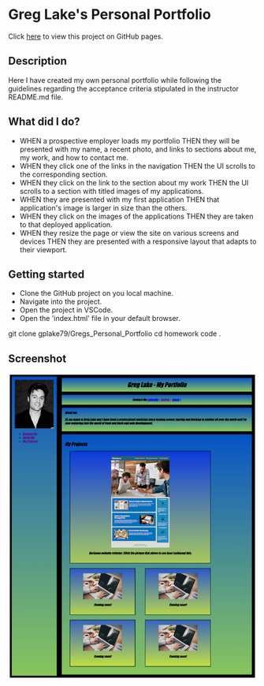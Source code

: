 # Greg Lake's Personal Portfolio

Click [here](https://github.com/gplake79/Gregs_Personal_Portfolio) to view this project on GitHub pages.

## Description

Here I have created my own personal portfolio while following the guidelines regarding the acceptance criteria stipulated in the instructor README.md file.

## What did I do?

- WHEN a prospective employer loads my portfolio
  THEN they will be presented with my name, a recent photo, and links to sections about me, my work, and how to contact me.
- WHEN they click one of the links in the navigation THEN the UI scrolls to the corresponding section.
- WHEN they click on the link to the section about my work THEN the UI scrolls to a section with titled images of my applications.
- WHEN they are presented with my first application THEN that application's image is larger in size than the others.
- WHEN they click on the images of the applications THEN they are taken to that deployed application.
- WHEN they resize the page or view the site on various screens and devices
  THEN they are presented with a responsive layout that adapts to their viewport.

## Getting started

- Clone the GitHub project on you local machine.
- Navigate into the project.
- Open the project in VSCode.
- Open the 'index.html' file in your default browser.

git clone gplake79/Gregs_Personal_Portfolio
cd homework
code .

## Screenshot

![Greg Lake's portfolio](./assets/Greg_Lake's_Portfolio.png)
